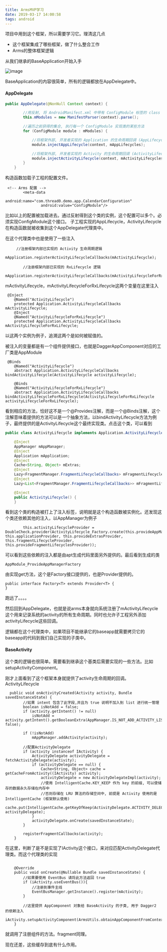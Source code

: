```yaml
---
title: ArmsMVP学习
date: 2019-03-17 14:00:58
tags: android
---
```


项目中用到这个框架，所以需要学习它。理清这几点

+ 这个框架集成了哪些框架，做了什么整合工作
+ Arms的整体框架逻辑

从我们继承的BaseApplication开始入手

![image](https://ws1.sinaimg.cn/large/c1b251b3gy1g16659rc6gj20ru0gsmz2.jpg)

BaseApplication的内容很简单，所有的逻辑都放在AppDelegate中。

#### AppDelegate

```java
public AppDelegate(@NonNull Context context) {

        //用反射, 将 AndroidManifest.xml 中带有 ConfigModule 标签的 class 转成对象集合（List<ConfigModule>）
        this.mModules = new ManifestParser(context).parse();

        //遍历之前获得的集合, 执行每一个 ConfigModule 实现类的某些方法
        for (ConfigModule module : mModules) {

            //将框架外部, 开发者实现的 Application 的生命周期回调 (AppLifecycles) 存入 mAppLifecycles 集合 (此时还未注册回调)
            module.injectAppLifecycle(context, mAppLifecycles);

            //将框架外部, 开发者实现的 Activity 的生命周期回调 (ActivityLifecycleCallbacks) 存入 mActivityLifecycles 集合 (此时还未注册回调)
            module.injectActivityLifecycle(context, mActivityLifecycles);
        }
    }

```

构造函数加载子工程的配置文件。

```
 <!-- Arms 配置 -->
        <meta-data
                android:name="com.thread0.demo.app.CalendarConfiguration"
                android:value="ConfigModule"/>
```

比如以上的配置被加载进去。通过反射得到这个类的实例，这个配置可以多个。必须实现ConfigModule这个接口。	子工程实现的AppLifecycle，ActivityLifecycle在构造函数就被收集到这个AppDelegate代理类中。

在这个代理类中也是使用了一些注入

```
     //注册框架内部已实现的 Activity 生命周期逻辑
        mApplication.registerActivityLifecycleCallbacks(mActivityLifecycle);

        //注册框架内部已实现的 RxLifecycle 逻辑
        mApplication.registerActivityLifecycleCallbacks(mActivityLifecycleForRxLifecycle);
```

mActivityLifecycle，mActivityLifecycleForRxLifecycle这两个变量在这里注入

```
 @Inject
    @Named("ActivityLifecycle")
    protected Application.ActivityLifecycleCallbacks mActivityLifecycle;
    @Inject
    @Named("ActivityLifecycleForRxLifecycle")
    protected Application.ActivityLifecycleCallbacks mActivityLifecycleForRxLifecycle;
```

以这两个实例为例子，追溯这两个是如何被赋值的。

被注入的变量都是有一个组件提供接口，也就是DaggerAppComponent对应的工厂类是AppModule

```
 @Binds
    @Named("ActivityLifecycle")
    abstract Application.ActivityLifecycleCallbacks bindActivityLifecycle(ActivityLifecycle activityLifecycle);

    @Binds
    @Named("ActivityLifecycleForRxLifecycle")
    abstract Application.ActivityLifecycleCallbacks bindActivityLifecycleForRxLifecycle(ActivityLifecycleForRxLifecycle activityLifecycleForRxLifecycle);
```

看到相应的方法，恰好这不是一个@Provides注解，而是一个@Binds注解，这个注解意味着提供的方法可以是一个抽象方法，以bindActivityLifecycle方法为例子，最终提供的是ActivityLifecycle这个最终实现类。点击这个类，可以看到

```java
public class ActivityLifecycle implements Application.ActivityLifecycleCallbacks {

    @Inject
    AppManager mAppManager;
    @Inject
    Application mApplication;
    @Inject
    Cache<String, Object> mExtras;
    @Inject
    Lazy<FragmentManager.FragmentLifecycleCallbacks> mFragmentLifecycle;
    @Inject
    Lazy<List<FragmentManager.FragmentLifecycleCallbacks>> mFragmentLifecycles;

    @Inject
    public ActivityLifecycle() {
    }
```

看到这个类的构造被打上了注入标签，说明就是这个构造函数被实例化。还发现这个类还依赖其他的注入，以AppManager为例子

```
        this.activityLifecycleProvider = DoubleCheck.provider(ActivityLifecycle_Factory.create(this.provideAppManagerProvider, this.applicationProvider, this.provideExtrasProvider, this.fragmentLifecycleProvider, this.provideFragmentLifecyclesProvider));

```

可以看到这些依赖的注入都是由apt生成代码里面另外提供的。最后看到生成的类

```
AppModule_ProvideAppManagerFactory
```

由实现get方法，这个是Factory接口提供的，也是Provider提供的。

```
public interface Factory<T> extends Provider<T> {
}
```



跑远了。。。。



然后回到AppDelegate，也就是说arms本身就向系统注册了mActivityLifecycle这个用来记录系统的activity的所有生命周期。同时也允许子工程另外添加activityLifecycle这些回调。

逻辑都在这个代理类中，如果项目不能继承它的baseapp就需要拷贝它的baseapp的代码到我们自己实现的子类中。



#### BaseActivity

这个类的逻辑也很简单。需要看到继承这个基类后需要实现的一些方法。比如setupActivityComponent。

刚才上面看到了这个框架本身就提供了activity生命周期的回调。ActivityLifecycle

```
  public void onActivityCreated(Activity activity, Bundle savedInstanceState) {
        //如果 intent 包含了此字段,并且为 true 说明不加入到 list 进行统一管理
        boolean isNotAdd = false;
        if (activity.getIntent() != null)
            isNotAdd = activity.getIntent().getBooleanExtra(AppManager.IS_NOT_ADD_ACTIVITY_LIST, false);

        if (!isNotAdd)
            mAppManager.addActivity(activity);

        //配置ActivityDelegate
        if (activity instanceof IActivity) {
            ActivityDelegate activityDelegate = fetchActivityDelegate(activity);
            if (activityDelegate == null) {
                Cache<String, Object> cache = getCacheFromActivity((IActivity) activity);
                activityDelegate = new ActivityDelegateImpl(activity);
                //使用 IntelligentCache.KEY_KEEP 作为 key 的前缀, 可以使储存的数据永久存储在内存中
                //否则存储在 LRU 算法的存储空间中, 前提是 Activity 使用的是 IntelligentCache (框架默认使用)
                cache.put(IntelligentCache.getKeyOfKeep(ActivityDelegate.ACTIVITY_DELEGATE), activityDelegate);
            }
            activityDelegate.onCreate(savedInstanceState);
        }

        registerFragmentCallbacks(activity);
    }

```

在这里，判断了是不是实现了IActivity这个接口，来对应匹配ActivityDelegate代理类。而这个代理类的实现

```

    @Override
    public void onCreate(@Nullable Bundle savedInstanceState) {
        //如果要使用 EventBus 请将此方法返回 true
        if (iActivity.useEventBus()){
            //注册到事件主线
            EventBusManager.getInstance().register(mActivity);
        }

        //这里提供 AppComponent 对象给 BaseActivity 的子类, 用于 Dagger2 的依赖注入
        iActivity.setupActivityComponent(ArmsUtils.obtainAppComponentFromContext(mActivity));
    }

```

就调用了注册组件的方法。fragment同理。

现在还差，这些缓存到底有什么作用。































